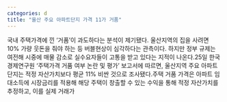 ```yaml
---
categories: d
title: "울산 주요 아파트단지 가격 11가 거품"
---
```

국내 주택가격에 낀 ‘거품’이 과도하다는 분석이 제기됐다. 울산지역의 집을 사려면 10% 가량 웃돈을 줘야 하는 등 버블현상이 심각하다는 관측이다. 하지만 정부 규제는 여전해 시중에 매물 감소로 실수요자들이 고통을 받고 있다는 지적이 나온다.25일 한국경제연구원 ‘주택가격 거품 여부 논란 및 평가’ 보고서에 따르면, 울산지역 주요 아파트 단지는 적정 자산가치보다 평균 11% 비싼 것으로 조사됐다.주택 거품 가격은 아파트 임대소득에 시장금리를 적용해 해당 주택이 창출할 수 있는 수익을 통해 적정 자산가치를 추정하고, 이를 실제 거래가